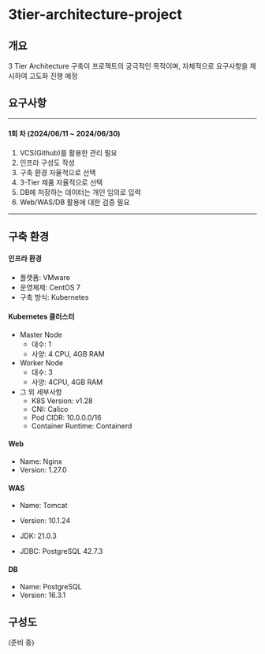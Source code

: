 # 3tier-architecture-project

## 개요

3 Tier Architecture 구축이 프로젝트의 궁극적인 목적이며, 자체적으로 요구사항을 제시하여 고도화 진행 예정



## 요구사항

--------------

#### 1회 차 (2024/06/11 ~ 2024/06/30)

1. VCS(Github)를 활용한 관리 필요
2. 인프라 구성도 작성
3. 구축 환경 자율적으로 선택
4. 3-Tier 제품 자율적으로 선택
5. DB에 저장하는 데이터는 개인 임의로 입력
6. Web/WAS/DB 활용에 대한 검증 필요

-------------------------



## 구축 환경

#### 인프라 환경

- 플랫폼: VMware
- 운영체제: CentOS 7
- 구축 방식: Kubernetes

#### Kubernetes 클러스터

- Master Node
  - 대수: 1
  - 사양: 4 CPU, 4GB RAM
- Worker Node
  - 대수: 3
  - 사양: 4CPU, 4GB RAM
- 그 외 세부사항
  - K8S Version: v1.28
  - CNI: Calico
  - Pod CIDR: 10.0.0.0/16
  - Container Runtime: Containerd
  

#### Web

- Name: Nginx
- Version: 1.27.0

#### WAS

- Name: Tomcat
- Version: 10.1.24
- JDK: 21.0.3

- JDBC: PostgreSQL 42.7.3

#### DB

- Name: PostgreSQL
- Version: 16.3.1



## 구성도

(준비 중)
